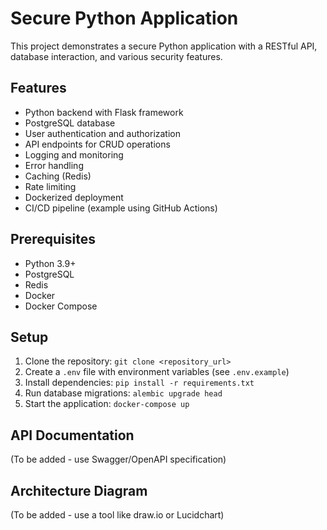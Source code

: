# Secure Python Application

This project demonstrates a secure Python application with a RESTful API, database interaction, and various security features.

## Features

*   Python backend with Flask framework
*   PostgreSQL database
*   User authentication and authorization
*   API endpoints for CRUD operations
*   Logging and monitoring
*   Error handling
*   Caching (Redis)
*   Rate limiting
*   Dockerized deployment
*   CI/CD pipeline (example using GitHub Actions)

## Prerequisites

*   Python 3.9+
*   PostgreSQL
*   Redis
*   Docker
*   Docker Compose

## Setup

1.  Clone the repository: `git clone <repository_url>`
2.  Create a `.env` file with environment variables (see `.env.example`)
3.  Install dependencies: `pip install -r requirements.txt`
4.  Run database migrations: `alembic upgrade head`
5.  Start the application: `docker-compose up`


## API Documentation

(To be added - use Swagger/OpenAPI specification)

## Architecture Diagram

(To be added - use a tool like draw.io or Lucidchart)